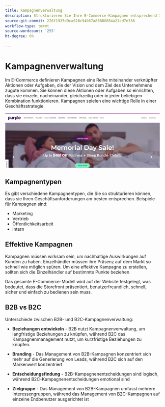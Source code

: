 ```yaml
---
title: Kampagnenverwaltung
description: Strukturieren Sie Ihre E-Commerce-Kampagnen entsprechend Ihren Geschäftsanforderungen.
source-git-commit: 226f1925d9ca628c94b67a86888084a21cd7e336
workflow-type: tm+mt
source-wordcount: '255'
ht-degree: 0%

---
```



# Kampagnenverwaltung

Im E-Commerce definieren Kampagnen eine Reihe miteinander verknüpfter Aktionen oder Aufgaben, die der Vision und dem Ziel des Unternehmens zugute kommen. Sie können diese Aktionen oder Aufgaben so einrichten, dass sie einzeln, nacheinander, gleichzeitig oder in jeder beliebigen Kombination funktionieren. Kampagnen spielen eine wichtige Rolle in einer Geschäftsstrategie.

![Beispielkampagnenkartzbild](../../assets/playbooks/campaign-example.png)

## Kampagnentypen

Es gibt verschiedene Kampagnentypen, die Sie so strukturieren können, dass sie Ihren Geschäftsanforderungen am besten entsprechen. Beispiele für Kampagnen sind:

- Marketing
- Vertrieb
- Öffentlichkeitsarbeit
- intern

## Effektive Kampagnen

Kampagnen müssen wirksam sein, um nachhaltige Auswirkungen auf Kunden zu haben. Einzelhändler müssen ihre Präsenz auf dem Markt so schnell wie möglich spüren. Um eine effektive Kampagne zu erstellen, sollten sich die Einzelhändler auf bestimmte Punkte beziehen.

Das gesamte E-Commerce-Modell wird auf der Website festgelegt, was bedeutet, dass die Storefront präsentiert, benutzerfreundlich, schnell, sicher und einfach zu bedienen sein muss.

## B2B vs B2C

Unterschiede zwischen B2B- und B2C-Kampagnenverwaltung:

- **Beziehungen entwickeln** - B2B nutzt Kampagnenverwaltung, um langfristige Beziehungen zu knüpfen, während B2C das Kampagnenmanagement nutzt, um kurzfristige Beziehungen zu knüpfen.

- **Branding** - Das Management von B2B-Kampagnen konzentriert sich mehr auf die Generierung von Leads, während B2C sich auf den Markenwert konzentriert

- **Entscheidungsfindung** - B2B-Kampagnenentscheidungen sind logisch, während B2C-Kampagnenentscheidungen emotional sind

- **Zielgruppe** - Das Management von B2B-Kampagnen umfasst mehrere Interessengruppen, während das Management von B2C-Kampagnen auf einzelne Endbenutzer ausgerichtet ist
